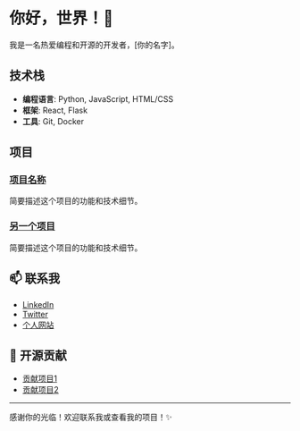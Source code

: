 # 你好，世界！👋

我是一名热爱编程和开源的开发者，[你的名字]。

## 技术栈
- **编程语言**: Python, JavaScript, HTML/CSS
- **框架**: React, Flask
- **工具**: Git, Docker

## 项目
### [项目名称](项目链接)
简要描述这个项目的功能和技术细节。

### [另一个项目](项目链接)
简要描述这个项目的功能和技术细节。

## 📫 联系我
- [LinkedIn](你的链接)
- [Twitter](你的链接)
- [个人网站](你的链接)

## 🌟 开源贡献
- [贡献项目1](链接)
- [贡献项目2](链接)

---

感谢你的光临！欢迎联系我或查看我的项目！✨
